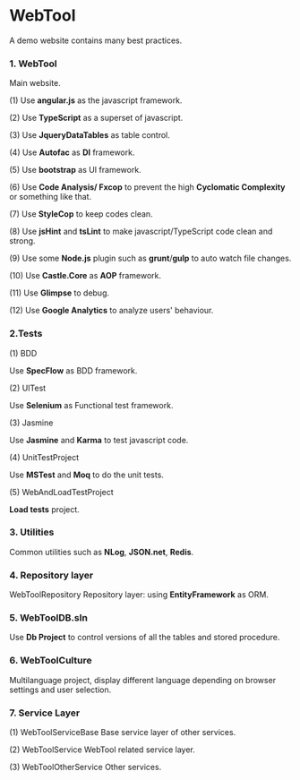 WebTool
=======

A demo website contains many best practices.

### 1. WebTool
Main website.

(1) Use **angular.js** as the javascript framework.

(2) Use **TypeScript** as a superset of javascript.

(3) Use **JqueryDataTables** as table control.

(4) Use **Autofac** as **DI** framework.

(5) Use **bootstrap** as UI framework.

(6) Use **Code Analysis/ Fxcop** to prevent the high **Cyclomatic Complexity** or something like that.

(7) Use **StyleCop** to keep codes clean.

(8) Use **jsHint** and **tsLint** to make javascript/TypeScript code clean and strong.

(9) Use some **Node.js** plugin such as **grunt**/**gulp** to auto watch file changes.

(10) Use **Castle.Core** as **AOP** framework.

(11) Use **Glimpse** to debug.

(12) Use **Google Analytics** to analyze users' behaviour.

### 2.Tests
(1) BDD

Use **SpecFlow** as BDD framework.

(2) UITest

Use **Selenium** as Functional test framework.

(3) Jasmine

Use **Jasmine** and **Karma** to test javascript code.

(4) UnitTestProject

Use **MSTest** and **Moq** to do the unit tests.

(5) WebAndLoadTestProject

**Load tests** project.

### 3. Utilities
Common utilities such as **NLog**, **JSON.net**, **Redis**.

### 4. Repository layer
WebToolRepository
Repository layer: using **EntityFramework** as ORM.

### 5. WebToolDB.sln
Use **Db Project** to control versions of all the tables and stored procedure.

### 6. WebToolCulture
Multilanguage project, display different language depending on browser settings and user selection.

### 7. Service Layer
(1) WebToolServiceBase
Base service layer of other services.

(2) WebToolService
WebTool related service layer.

(3) WebToolOtherService
Other services.
